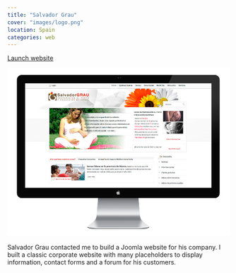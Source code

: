 ```yaml
---
title: "Salvador Grau"
cover: "images/logo.png"
location: Spain
categories: web
---
```


<p class="align-center">
<a class="btn" href="http://www.salvadorgrau.com/" target="_blank">Launch website</a>
</p>

![](./images/1.jpg)

Salvador Grau contacted me to build a Joomla website for his company. I built a classic corporate website with many placeholders to display information, contact forms and a forum for his customers.
